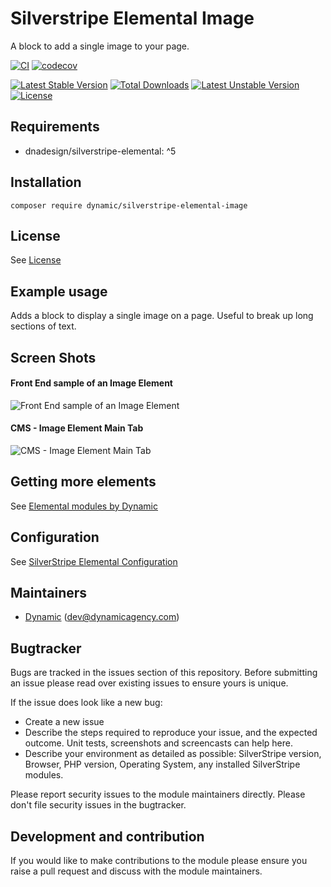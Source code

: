 # Silverstripe Elemental Image

A block to add a single image to your page.

[![CI](https://github.com/dynamic/silverstripe-elemental-image/actions/workflows/ci.yml/badge.svg)](https://github.com/dynamic/silverstripe-elemental-image/actions/workflows/ci.yml)
[![codecov](https://codecov.io/gh/dynamic/silverstripe-elemental-image/branch/master/graph/badge.svg)](https://codecov.io/gh/dynamic/silverstripe-elemental-image)

[![Latest Stable Version](https://poser.pugx.org/dynamic/silverstripe-elemental-image/v/stable)](https://packagist.org/packages/dynamic/silverstripe-elemental-image)
[![Total Downloads](https://poser.pugx.org/dynamic/silverstripe-elemental-image/downloads)](https://packagist.org/packages/dynamic/silverstripe-elemental-image)
[![Latest Unstable Version](https://poser.pugx.org/dynamic/silverstripe-elemental-image/v/unstable)](https://packagist.org/packages/dynamic/silverstripe-elemental-image)
[![License](https://poser.pugx.org/dynamic/silverstripe-elemental-image/license)](https://packagist.org/packages/dynamic/silverstripe-elemental-image)

## Requirements

* dnadesign/silverstripe-elemental: ^5

## Installation

`composer require dynamic/silverstripe-elemental-image`

## License

See [License](LICENSE.md)

## Example usage

Adds a block to display a single image on a page. Useful to break up long sections of text.

## Screen Shots

#### Front End sample of an Image Element
![Front End sample of an Image Element](./readme-images/image-block-sample.jpg)

#### CMS - Image Element Main Tab
![CMS - Image Element Main Tab](./readme-images/image-block-cms.jpg)


## Getting more elements

See [Elemental modules by Dynamic](https://github.com/orgs/dynamic/repositories?q=elemental&type=all&language=&sort=)

## Configuration

See [SilverStripe Elemental Configuration](https://github.com/silverstripe/silverstripe-elemental#configuration)

## Maintainers

 *  [Dynamic](https://www.dynamicagency.com) (<dev@dynamicagency.com>)

## Bugtracker
Bugs are tracked in the issues section of this repository. Before submitting an issue please read over
existing issues to ensure yours is unique.

If the issue does look like a new bug:

 - Create a new issue
 - Describe the steps required to reproduce your issue, and the expected outcome. Unit tests, screenshots
 and screencasts can help here.
 - Describe your environment as detailed as possible: SilverStripe version, Browser, PHP version,
 Operating System, any installed SilverStripe modules.

Please report security issues to the module maintainers directly. Please don't file security issues in the bugtracker.

## Development and contribution
If you would like to make contributions to the module please ensure you raise a pull request and discuss with the module maintainers.
